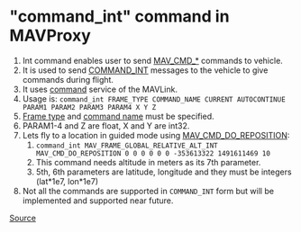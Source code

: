 # "command_int" command in MAVProxy
1. Int command enables user to send [MAV_CMD_*](https://mavlink.io/en/messages/common.html#mav_commands) commands to vehicle.
2. It is used to send [COMMAND_INT](https://mavlink.io/en/messages/common.html#COMMAND_INT) messages to the vehicle to
give commands during flight.
3. It uses [command](https://mavlink.io/en/services/command.html) service of the MAVLink.
4. Usage is: `command_int FRAME_TYPE COMMAND_NAME CURRENT AUTOCONTINUE PARAM1 PARAM2 PARAM3 PARAM4 X Y Z`
5. [Frame type](https://mavlink.io/en/messages/common.html#MAV_FRAME) and [command name](https://mavlink.io/en/messages/common.html#mav_commands) 
must be specified.
6. PARAM1-4 and Z are float, X and Y are int32.
7. Lets fly to a location in guided mode using [MAV_CMD_DO_REPOSITION](https://mavlink.io/en/messages/common.html#MAV_CMD_DO_REPOSITION):
   1. `command_int MAV_FRAME_GLOBAL_RELATIVE_ALT_INT MAV_CMD_DO_REPOSITION 0 0 0 0 0 0 -353613322 1491611469 10`
   2. This command needs altitude in meters as its 7th parameter.
   3. 5th, 6th parameters are latitude, longitude and they must be integers (lat\*1e7, lon\*1e7)
8. Not all the commands are supported in `COMMAND_INT` form but will be implemented and supported near future.

[Source](https://mavlink.io/en/messages/common.html#COMMAND_INT)